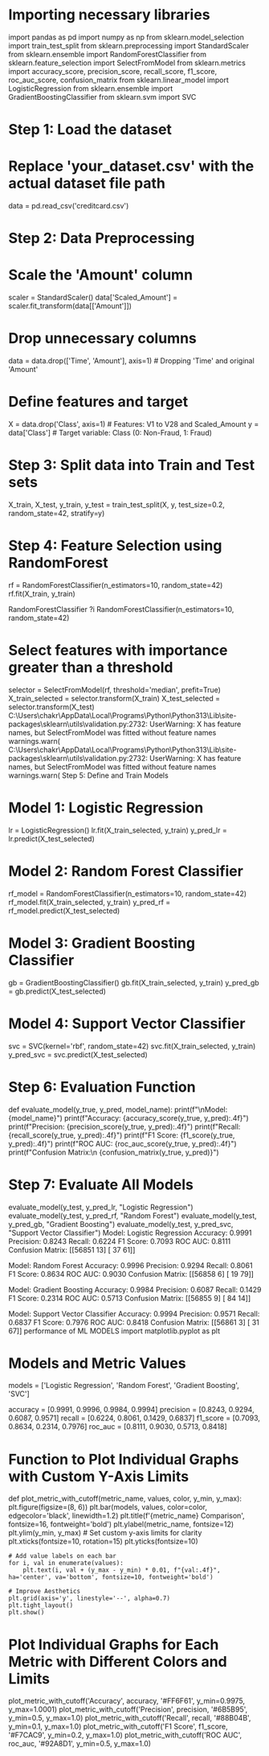 # Importing necessary libraries
import pandas as pd
import numpy as np
from sklearn.model_selection import train_test_split
from sklearn.preprocessing import StandardScaler
from sklearn.ensemble import RandomForestClassifier
from sklearn.feature_selection import SelectFromModel
from sklearn.metrics import accuracy_score, precision_score, recall_score, f1_score, roc_auc_score, confusion_matrix
from sklearn.linear_model import LogisticRegression
from sklearn.ensemble import GradientBoostingClassifier
from sklearn.svm import SVC
# Step 1: Load the dataset
# Replace 'your_dataset.csv' with the actual dataset file path
data = pd.read_csv('creditcard.csv')
# Step 2: Data Preprocessing
# Scale the 'Amount' column
scaler = StandardScaler()
data['Scaled_Amount'] = scaler.fit_transform(data[['Amount']])
# Drop unnecessary columns
data = data.drop(['Time', 'Amount'], axis=1)  # Dropping 'Time' and original 'Amount'
# Define features and target
X = data.drop('Class', axis=1)  # Features: V1 to V28 and Scaled_Amount
y = data['Class']  # Target variable: Class (0: Non-Fraud, 1: Fraud)
# Step 3: Split data into Train and Test sets
X_train, X_test, y_train, y_test = train_test_split(X, y, test_size=0.2, random_state=42, stratify=y)
# Step 4: Feature Selection using RandomForest
rf = RandomForestClassifier(n_estimators=10, random_state=42)
rf.fit(X_train, y_train)

RandomForestClassifier
?i
RandomForestClassifier(n_estimators=10, random_state=42)
# Select features with importance greater than a threshold
selector = SelectFromModel(rf, threshold='median', prefit=True)
X_train_selected = selector.transform(X_train)
X_test_selected = selector.transform(X_test)
C:\Users\chakr\AppData\Local\Programs\Python\Python313\Lib\site-packages\sklearn\utils\validation.py:2732: UserWarning: X has feature names, but SelectFromModel was fitted without feature names
  warnings.warn(
C:\Users\chakr\AppData\Local\Programs\Python\Python313\Lib\site-packages\sklearn\utils\validation.py:2732: UserWarning: X has feature names, but SelectFromModel was fitted without feature names
  warnings.warn(
Step 5: Define and Train Models
# Model 1: Logistic Regression
lr = LogisticRegression()
lr.fit(X_train_selected, y_train)
y_pred_lr = lr.predict(X_test_selected)
# Model 2: Random Forest Classifier
rf_model = RandomForestClassifier(n_estimators=10, random_state=42)
rf_model.fit(X_train_selected, y_train)
y_pred_rf = rf_model.predict(X_test_selected)
# Model 3: Gradient Boosting Classifier
gb = GradientBoostingClassifier()
gb.fit(X_train_selected, y_train)
y_pred_gb = gb.predict(X_test_selected)
# Model 4: Support Vector Classifier
svc = SVC(kernel='rbf', random_state=42)
svc.fit(X_train_selected, y_train)
y_pred_svc = svc.predict(X_test_selected)
# Step 6: Evaluation Function
def evaluate_model(y_true, y_pred, model_name):
    print(f"\nModel: {model_name}")
    print(f"Accuracy: {accuracy_score(y_true, y_pred):.4f}")
    print(f"Precision: {precision_score(y_true, y_pred):.4f}")
    print(f"Recall: {recall_score(y_true, y_pred):.4f}")
    print(f"F1 Score: {f1_score(y_true, y_pred):.4f}")
    print(f"ROC AUC: {roc_auc_score(y_true, y_pred):.4f}")
    print(f"Confusion Matrix:\n {confusion_matrix(y_true, y_pred)}")
# Step 7: Evaluate All Models
evaluate_model(y_test, y_pred_lr, "Logistic Regression")
evaluate_model(y_test, y_pred_rf, "Random Forest")
evaluate_model(y_test, y_pred_gb, "Gradient Boosting")
evaluate_model(y_test, y_pred_svc, "Support Vector Classifier")
Model: Logistic Regression
Accuracy: 0.9991
Precision: 0.8243
Recall: 0.6224
F1 Score: 0.7093
ROC AUC: 0.8111
Confusion Matrix:
 [[56851    13]
 [   37    61]]

Model: Random Forest
Accuracy: 0.9996
Precision: 0.9294
Recall: 0.8061
F1 Score: 0.8634
ROC AUC: 0.9030
Confusion Matrix:
 [[56858     6]
 [   19    79]]

Model: Gradient Boosting
Accuracy: 0.9984
Precision: 0.6087
Recall: 0.1429
F1 Score: 0.2314
ROC AUC: 0.5713
Confusion Matrix:
 [[56855     9]
 [   84    14]]

Model: Support Vector Classifier
Accuracy: 0.9994
Precision: 0.9571
Recall: 0.6837
F1 Score: 0.7976
ROC AUC: 0.8418
Confusion Matrix:
 [[56861     3]
 [   31    67]]
performance of ML MODELS
import matplotlib.pyplot as plt

# Models and Metric Values
models = ['Logistic Regression', 'Random Forest', 'Gradient Boosting', 'SVC']

accuracy = [0.9991, 0.9996, 0.9984, 0.9994]
precision = [0.8243, 0.9294, 0.6087, 0.9571]
recall = [0.6224, 0.8061, 0.1429, 0.6837]
f1_score = [0.7093, 0.8634, 0.2314, 0.7976]
roc_auc = [0.8111, 0.9030, 0.5713, 0.8418]

# Function to Plot Individual Graphs with Custom Y-Axis Limits
def plot_metric_with_cutoff(metric_name, values, color, y_min, y_max):
    plt.figure(figsize=(8, 6))
    plt.bar(models, values, color=color, edgecolor='black', linewidth=1.2)
    plt.title(f'{metric_name} Comparison', fontsize=16, fontweight='bold')
    plt.ylabel(metric_name, fontsize=12)
    plt.ylim(y_min, y_max)  # Set custom y-axis limits for clarity
    plt.xticks(fontsize=10, rotation=15)
    plt.yticks(fontsize=10)
    
    # Add value labels on each bar
    for i, val in enumerate(values):
        plt.text(i, val + (y_max - y_min) * 0.01, f"{val:.4f}", ha='center', va='bottom', fontsize=10, fontweight='bold')

    # Improve Aesthetics
    plt.grid(axis='y', linestyle='--', alpha=0.7)
    plt.tight_layout()
    plt.show()

# Plot Individual Graphs for Each Metric with Different Colors and Limits
plot_metric_with_cutoff('Accuracy', accuracy, '#FF6F61', y_min=0.9975, y_max=1.0001)
plot_metric_with_cutoff('Precision', precision, '#6B5B95', y_min=0.5, y_max=1.0)
plot_metric_with_cutoff('Recall', recall, '#88B04B', y_min=0.1, y_max=1.0)
plot_metric_with_cutoff('F1 Score', f1_score, '#F7CAC9', y_min=0.2, y_max=1.0)
plot_metric_with_cutoff('ROC AUC', roc_auc, '#92A8D1', y_min=0.5, y_max=1.0)
